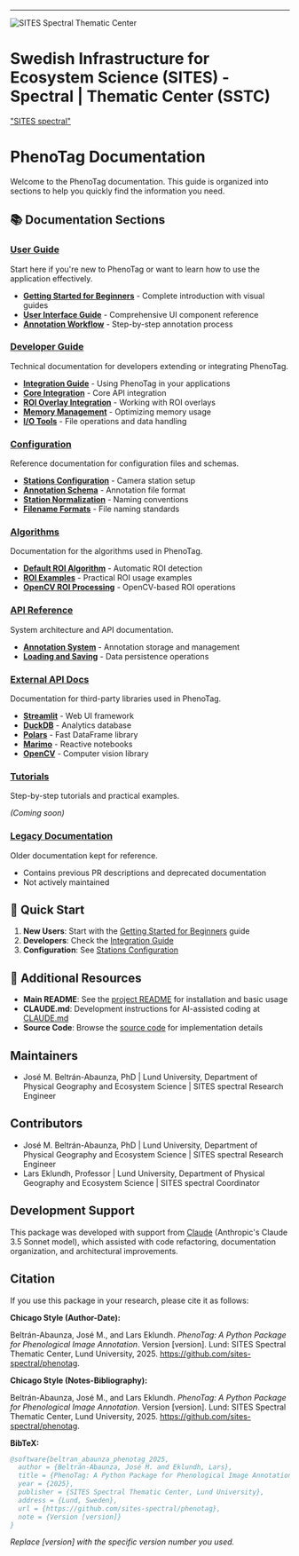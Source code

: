 ---
![SITES Spectral Thematic Center](https://h24-original.s3.amazonaws.com/231546/28893673-EQhe9.png "SITES Spectral Thematic Center")

# Swedish Infrastructure for Ecosystem Science (SITES) - Spectral | Thematic Center (SSTC)

["SITES spectral"](https://www.fieldsites.se/en-GB/sites-thematic-programs/sites-spectral-32634403)

# PhenoTag Documentation

Welcome to the PhenoTag documentation. This guide is organized into sections to help you quickly find the information you need.

## 📚 Documentation Sections

### [User Guide](./user-guide/)
Start here if you're new to PhenoTag or want to learn how to use the application effectively.

- [**Getting Started for Beginners**](./user-guide/phenotag_for_beginners.md) - Complete introduction with visual guides
- [**User Interface Guide**](./user-guide/ui_guide.md) - Comprehensive UI component reference
- [**Annotation Workflow**](./user-guide/popup_annotation_workflow.md) - Step-by-step annotation process

### [Developer Guide](./developer-guide/)
Technical documentation for developers extending or integrating PhenoTag.

- [**Integration Guide**](./developer-guide/phenotag_integration_guide.md) - Using PhenoTag in your applications
- [**Core Integration**](./developer-guide/phenotag_core_integration.md) - Core API integration
- [**ROI Overlay Integration**](./developer-guide/roi_overlay_integration_guide.md) - Working with ROI overlays
- [**Memory Management**](./developer-guide/memory_management_example.md) - Optimizing memory usage
- [**I/O Tools**](./developer-guide/io_tools.md) - File operations and data handling

### [Configuration](./configuration/)
Reference documentation for configuration files and schemas.

- [**Stations Configuration**](./configuration/stations_yaml_schema.md) - Camera station setup
- [**Annotation Schema**](./configuration/annotation_files_schema.md) - Annotation file format
- [**Station Normalization**](./configuration/station_name_normalization.md) - Naming conventions
- [**Filename Formats**](./configuration/filename_formats.md) - File naming standards

### [Algorithms](./algorithms/)
Documentation for the algorithms used in PhenoTag.

- [**Default ROI Algorithm**](./algorithms/default_roi_algorithm.md) - Automatic ROI detection
- [**ROI Examples**](./algorithms/default_roi_examples.md) - Practical ROI usage examples
- [**OpenCV ROI Processing**](./algorithms/opencv-roi-docs.md) - OpenCV-based ROI operations

### [API Reference](./api-reference/)
System architecture and API documentation.

- [**Annotation System**](./api-reference/annotation_system.md) - Annotation storage and management
- [**Loading and Saving**](./api-reference/annotation_loading_saving.md) - Data persistence operations

### [External API Docs](./external_api_docs/)
Documentation for third-party libraries used in PhenoTag.

- [**Streamlit**](./external_api_docs/streamlit/) - Web UI framework
- [**DuckDB**](./external_api_docs/duckdb/) - Analytics database
- [**Polars**](./external_api_docs/polars/) - Fast DataFrame library
- [**Marimo**](./external_api_docs/marimo/) - Reactive notebooks
- [**OpenCV**](./external_api_docs/opencv/) - Computer vision library

### [Tutorials](./tutorials/)
Step-by-step tutorials and practical examples.

*(Coming soon)*

### [Legacy Documentation](./legacy/)
Older documentation kept for reference.

- Contains previous PR descriptions and deprecated documentation
- Not actively maintained

## 🚀 Quick Start

1. **New Users**: Start with the [Getting Started for Beginners](./user-guide/phenotag_for_beginners.md) guide
2. **Developers**: Check the [Integration Guide](./developer-guide/phenotag_integration_guide.md)
3. **Configuration**: See [Stations Configuration](./configuration/stations_yaml_schema.md)

## 📖 Additional Resources

- **Main README**: See the [project README](../README.md) for installation and basic usage
- **CLAUDE.md**: Development instructions for AI-assisted coding at [CLAUDE.md](../CLAUDE.md)
- **Source Code**: Browse the [source code](../src/phenotag/) for implementation details

## Maintainers

* José M. Beltrán-Abaunza, PhD | Lund University, Department of Physical Geography and Ecosystem Science | SITES spectral Research Engineer

## Contributors

* José M. Beltrán-Abaunza, PhD | Lund University, Department of Physical Geography and Ecosystem Science | SITES spectral Research Engineer
* Lars Eklundh, Professor | Lund University, Department of Physical Geography and Ecosystem Science | SITES spectral Coordinator

## Development Support

This package was developed with support from [Claude](https://claude.ai/code) (Anthropic's Claude 3.5 Sonnet model), which assisted with code refactoring, documentation organization, and architectural improvements.

## Citation

If you use this package in your research, please cite it as follows:

**Chicago Style (Author-Date):**

Beltrán-Abaunza, José M., and Lars Eklundh. *PhenoTag: A Python Package for Phenological Image Annotation*. Version [version]. Lund: SITES Spectral Thematic Center, Lund University, 2025. https://github.com/sites-spectral/phenotag.

**Chicago Style (Notes-Bibliography):**

Beltrán-Abaunza, José M., and Lars Eklundh. *PhenoTag: A Python Package for Phenological Image Annotation*. Version [version]. Lund: SITES Spectral Thematic Center, Lund University, 2025. https://github.com/sites-spectral/phenotag.

**BibTeX:**
```bibtex
@software{beltran_abaunza_phenotag_2025,
  author = {Beltrán-Abaunza, José M. and Eklundh, Lars},
  title = {PhenoTag: A Python Package for Phenological Image Annotation},
  year = {2025},
  publisher = {SITES Spectral Thematic Center, Lund University},
  address = {Lund, Sweden},
  url = {https://github.com/sites-spectral/phenotag},
  note = {Version [version]}
}
```

*Replace [version] with the specific version number you used.*